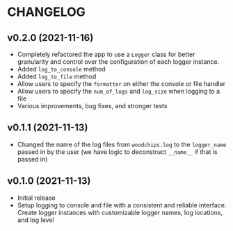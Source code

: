 # CHANGELOG

## v0.2.0 (2021-11-16)

* Completely refactored the app to use a `Logger` class for better granularity and control over the configuration of each logger instance.
* Added `log_to_console` method
* Added `log_to_file` method
* Allow users to specify the `formatter` on either the console or file handler
* Allow users to specify the `num_of_logs` and `log_size` when logging to a file
* Various improvements, bug fixes, and stronger tests

## v0.1.1 (2021-11-13)

* Changed the name of the log files from `woodchips.log` to the `logger_name` passed in by the user (we have logic to deconstruct `__name__` if that is passed in)

## v0.1.0 (2021-11-13)

* Initial release
* Setup logging to console and file with a consistent and reliable interface. Create logger instances with customizable logger names, log locations, and log level
 